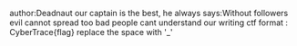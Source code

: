 author:Deadnaut
our captain is the best, he always says:Without followers evil cannot spread
too bad people cant understand our writing
ctf format : CyberTrace{flag} replace the space with '_'
